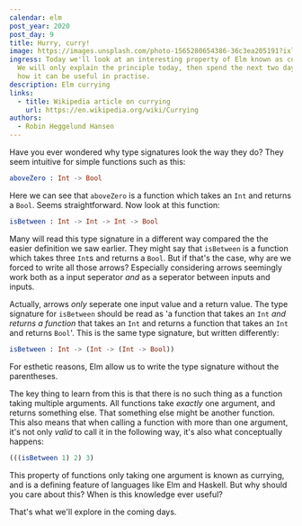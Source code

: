 ```yaml
---
calendar: elm
post_year: 2020
post_day: 9
title: Hurry, curry!
image: https://images.unsplash.com/photo-1565280654386-36c3ea205191?ixlib=rb-1.2.1&ixid=eyJhcHBfaWQiOjEyMDd9&auto=format&fit=crop&w=2550&q=80
ingress: Today we'll look at an interesting property of Elm known as currying.
  We will only explain the principle today, then spend the next two days seeing
  how it can be useful in practise.
description: Elm currying
links:
  - title: Wikipedia article on currying
    url: https://en.wikipedia.org/wiki/Currying
authors:
  - Robin Heggelund Hansen
---
```

Have you ever wondered why type signatures look the way they do? They seem intuitive for simple functions such as this:

```elm
aboveZero : Int -> Bool
```

Here we can see that `aboveZero` is a function which takes an `Int` and returns a `Bool`. Seems straightforward. Now look at this function:

```elm
isBetween : Int -> Int -> Int -> Bool
```

Many will read this type signature in a different way compared the the easier definition we saw earlier. They might say that `isBetween` is a function which takes three `Int`s and returns a `Bool`. But if that's the case, why are we forced to write all those arrows? Especially considering arrows seemingly work both as a input seperator _and_ as a seperator between inputs and inputs.

Actually, arrows _only_ seperate one input value and a return value. The type signature for `isBetween` should be read as 'a function that takes an `Int` _and returns a function_ that takes an `Int` and returns a function that takes an `Int` and returns `Bool`'. This is the same type signature, but written differently:

```elm
isBetween : Int -> (Int -> (Int -> Bool))
```

For esthetic reasons, Elm allow us to write the type signature without the parentheses.

The key thing to learn from this is that there is no such thing as a function taking multiple arguments. All functions take _exactly_ one argument, and returns something else. That something else might be another function. This also means that when calling a function with more than one argument, it's not only _valid_ to call it in the following way, it's also what conceptually happens:

```elm
(((isBetween 1) 2) 3)
```

This property of functions only taking one argument is known as currying, and is a defining feature of languages like Elm and Haskell. But why should you care about this? When is this knowledge ever useful?

That's what we'll explore in the coming days.